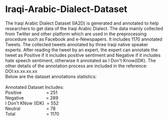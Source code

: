 # Iraqi-Arabic-Dialect-Dataset
The Iraqi Arabic Dialect Dataset (IA2D) is generated and annotated to help researchers to get data of the Iraqi Arabic Dialect. The data mainly collected  from Twitter and other platform which are used in the preprocessing procedure such as Facebook and e-Newspapers. It includes 1170 annotated Tweets.
The collected tweets annotated by three Iraqi native speaker experts. After reading the tweet by an expert, the expert can annotate the tweet as Positive if it includes positive sentiment and Negative if it includes hate speech sentiment, otherwise it annotated as I Don't Know(IDK). The other details of the annotation process are included in the reference: DOI:xx.xx.xx.xx <br>
Below are the dataset annotations statistics: <br><br>
Annotated Dataset Includes: <br>
Positive &nbsp;&nbsp;&nbsp;&nbsp;&nbsp;&nbsp;&nbsp;&nbsp;&nbsp;&nbsp;&nbsp; &nbsp;&nbsp;&nbsp; &nbsp;&nbsp;     = 251<br>
Negative    &nbsp;&nbsp;&nbsp;&nbsp;&nbsp;&nbsp;&nbsp;&nbsp;&nbsp;&nbsp;&nbsp; &nbsp;&nbsp;  &nbsp;    = 289<br>
I Don't KNow (IDK) &nbsp;= 552<br>
Neutral &nbsp;&nbsp;&nbsp;&nbsp;&nbsp;&nbsp;&nbsp;&nbsp;&nbsp;&nbsp;&nbsp;  &nbsp;   &nbsp;&nbsp;&nbsp;  &nbsp;   = 78<br>
Total       &nbsp;&nbsp;&nbsp;&nbsp;&nbsp;&nbsp;&nbsp;&nbsp;&nbsp; &nbsp;&nbsp;&nbsp;&nbsp;   &nbsp;&nbsp;&nbsp;&nbsp;&nbsp;&nbsp;  &nbsp; = 1170<br>
